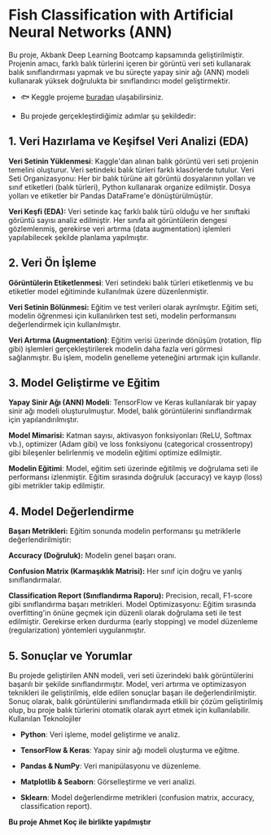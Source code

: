 # Fish Classification with Artificial Neural Networks (ANN)

Bu proje, Akbank Deep Learning Bootcamp kapsamında geliştirilmiştir. Projenin amacı, farklı balık türlerini içeren bir görüntü veri seti kullanarak balık sınıflandırması yapmak ve bu süreçte yapay sinir ağı (ANN) modeli kullanarak yüksek doğrulukta bir sınıflandırıcı model geliştirmektir.

- 🐟 Keggle projeme [buradan]([https://www.kaggle.com/code/canak0/fish-classification](https://www.kaggle.com/code/melikenurotak/fishclassification-with-ann-globalai](https://www.kaggle.com/code/melikenurotak/fishclassification-with-ann-globalai)))
 ulaşabilirsiniz.

- Bu projede gerçekleştirdiğimiz adımlar şu şekildedir:

## 1. Veri Hazırlama ve Keşifsel Veri Analizi (EDA)

**Veri Setinin Yüklenmesi**: Kaggle'dan alınan balık görüntü veri seti projenin temelini oluşturur. Veri setindeki balık türleri farklı klasörlerde tutulur.
Veri Seti Organizasyonu: Her bir balık türüne ait görüntü dosyalarının yolları ve sınıf etiketleri (balık türleri), Python kullanarak organize edilmiştir. Dosya yolları ve etiketler bir Pandas DataFrame'e dönüştürülmüştür.

**Veri Keşfi (EDA):**
Veri setinde kaç farklı balık türü olduğu ve her sınıftaki görüntü sayısı analiz edilmiştir.
Her sınıfa ait görüntülerin dengesi gözlemlenmiş, gerekirse veri artırma (data augmentation) işlemleri yapılabilecek şekilde planlama yapılmıştır.

## 2. Veri Ön İşleme

**Görüntülerin Etiketlenmesi**: Veri setindeki balık türleri etiketlenmiş ve bu etiketler model eğitiminde kullanılmak üzere düzenlenmiştir.

**Veri Setinin Bölünmesi:** Eğitim ve test verileri olarak ayrılmıştır. Eğitim seti, modelin öğrenmesi için kullanılırken test seti, modelin performansını değerlendirmek için kullanılmıştır.

**Veri Artırma (Augmentation)**: Eğitim verisi üzerinde dönüşüm (rotation, flip gibi) işlemleri gerçekleştirilerek modelin daha fazla veri görmesi sağlanmıştır. Bu işlem, modelin genelleme yeteneğini artırmak için kullanılır.

## 3. Model Geliştirme ve Eğitim

**Yapay Sinir Ağı (ANN) Modeli**: TensorFlow ve Keras kullanılarak bir yapay sinir ağı modeli oluşturulmuştur. Model, balık görüntülerini sınıflandırmak için yapılandırılmıştır.

**Model Mimarisi:**
Katman sayısı, aktivasyon fonksiyonları (ReLU, Softmax vb.), optimizer (Adam gibi) ve loss fonksiyonu (categorical crossentropy) gibi bileşenler belirlenmiş ve modelin eğitimi optimize edilmiştir.

**Modelin Eğitimi**: Model, eğitim seti üzerinde eğitilmiş ve doğrulama seti ile performansı izlenmiştir. Eğitim sırasında doğruluk (accuracy) ve kayıp (loss) gibi metrikler takip edilmiştir.

## 4. Model Değerlendirme

**Başarı Metrikleri:** Eğitim sonunda modelin performansı şu metriklerle değerlendirilmiştir:

**Accuracy (Doğruluk):** Modelin genel başarı oranı.

**Confusion Matrix (Karmaşıklık Matrisi):** Her sınıf için doğru ve yanlış sınıflandırmalar.

**Classification Report (Sınıflandırma Raporu):** Precision, recall, F1-score gibi sınıflandırma başarı metrikleri.
Model Optimizasyonu: Eğitim sırasında overfitting'in önüne geçmek için düzenli olarak doğrulama seti ile test edilmiştir. Gerekirse erken durdurma (early stopping) ve model düzenleme (regularization) yöntemleri uygulanmıştır.

## 5. Sonuçlar ve Yorumlar
Bu projede geliştirilen ANN modeli, veri seti üzerindeki balık görüntülerini başarılı bir şekilde sınıflandırmıştır.
Model, veri artırma ve optimizasyon teknikleri ile geliştirilmiş, elde edilen sonuçlar başarı ile değerlendirilmiştir.
Sonuç olarak, balık görüntülerini sınıflandırmada etkili bir çözüm geliştirilmiş olup, bu proje balık türlerini otomatik olarak ayırt etmek için kullanılabilir.
Kullanılan Teknolojiler

- **Python**: Veri işleme, model geliştirme ve analiz.

- **TensorFlow & Keras**: Yapay sinir ağı modeli oluşturma ve eğitme.

- **Pandas & NumPy**: Veri manipülasyonu ve düzenleme.

- **Matplotlib & Seaborn**: Görselleştirme ve veri analizi.

- **Sklearn**: Model değerlendirme metrikleri (confusion matrix, accuracy, classification report).

**Bu proje Ahmet Koç ile birlikte yapılmıştır**
